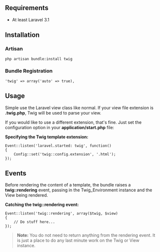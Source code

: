 ## Requirements

- At least Laravel 3.1

## Installation

### Artisan

	php artisan bundle:install twig

### Bundle Registration

	'twig' => array('auto' => true),

## Usage

Simple use the Laravel view class like normal. If your view file extension is **.twig.php**, Twig will be used to parse your view.

If you would like to use a different extension, that's fine. Just set the configuration option in your **application/start.php** file:

**Specifying the Twig template extension:**

	Event::listen('laravel.started: twig', function()
	{
		Config::set('twig::config.extension', '.html');
	});

## Events

Before rendering the content of a template, the bundle raises a **twig::rendering** event, passing in the Twig_Environment instance and the View being rendered.

**Catching the twig::rendering event:**

	Event::listen('twig::rendering', array($twig, $view)
	{
		// Do stuff here...
	});

> **Note:** You do not need to return anything from the rendering event. It is just a place to do any last minute work on the Twig or View instance.